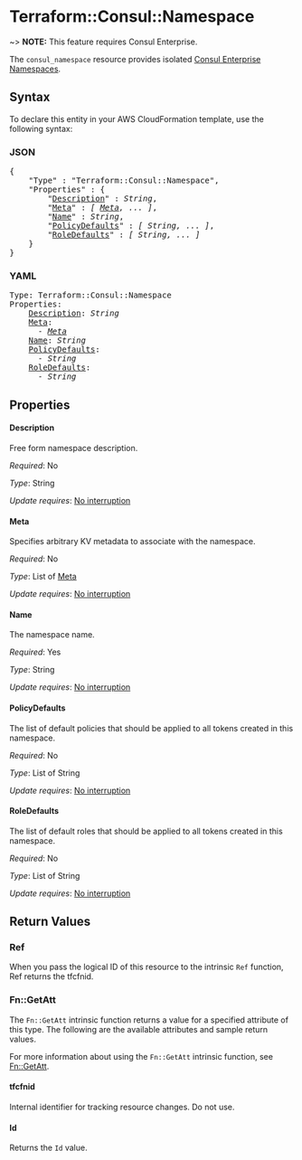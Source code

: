 # Terraform::Consul::Namespace

~> **NOTE:** This feature requires Consul Enterprise.

The `consul_namespace` resource provides isolated [Consul Enterprise Namespaces](https://www.consul.io/docs/enterprise/namespaces/index.html).

## Syntax

To declare this entity in your AWS CloudFormation template, use the following syntax:

### JSON

<pre>
{
    "Type" : "Terraform::Consul::Namespace",
    "Properties" : {
        "<a href="#description" title="Description">Description</a>" : <i>String</i>,
        "<a href="#meta" title="Meta">Meta</a>" : <i>[ <a href="meta.md">Meta</a>, ... ]</i>,
        "<a href="#name" title="Name">Name</a>" : <i>String</i>,
        "<a href="#policydefaults" title="PolicyDefaults">PolicyDefaults</a>" : <i>[ String, ... ]</i>,
        "<a href="#roledefaults" title="RoleDefaults">RoleDefaults</a>" : <i>[ String, ... ]</i>
    }
}
</pre>

### YAML

<pre>
Type: Terraform::Consul::Namespace
Properties:
    <a href="#description" title="Description">Description</a>: <i>String</i>
    <a href="#meta" title="Meta">Meta</a>: <i>
      - <a href="meta.md">Meta</a></i>
    <a href="#name" title="Name">Name</a>: <i>String</i>
    <a href="#policydefaults" title="PolicyDefaults">PolicyDefaults</a>: <i>
      - String</i>
    <a href="#roledefaults" title="RoleDefaults">RoleDefaults</a>: <i>
      - String</i>
</pre>

## Properties

#### Description

Free form namespace description.

_Required_: No

_Type_: String

_Update requires_: [No interruption](https://docs.aws.amazon.com/AWSCloudFormation/latest/UserGuide/using-cfn-updating-stacks-update-behaviors.html#update-no-interrupt)

#### Meta

Specifies arbitrary KV metadata to associate with the
namespace.

_Required_: No

_Type_: List of <a href="meta.md">Meta</a>

_Update requires_: [No interruption](https://docs.aws.amazon.com/AWSCloudFormation/latest/UserGuide/using-cfn-updating-stacks-update-behaviors.html#update-no-interrupt)

#### Name

The namespace name.

_Required_: Yes

_Type_: String

_Update requires_: [No interruption](https://docs.aws.amazon.com/AWSCloudFormation/latest/UserGuide/using-cfn-updating-stacks-update-behaviors.html#update-no-interrupt)

#### PolicyDefaults

The list of default policies that should be
applied to all tokens created in this namespace.

_Required_: No

_Type_: List of String

_Update requires_: [No interruption](https://docs.aws.amazon.com/AWSCloudFormation/latest/UserGuide/using-cfn-updating-stacks-update-behaviors.html#update-no-interrupt)

#### RoleDefaults

The list of default roles that should be applied
to all tokens created in this namespace.

_Required_: No

_Type_: List of String

_Update requires_: [No interruption](https://docs.aws.amazon.com/AWSCloudFormation/latest/UserGuide/using-cfn-updating-stacks-update-behaviors.html#update-no-interrupt)

## Return Values

### Ref

When you pass the logical ID of this resource to the intrinsic `Ref` function, Ref returns the tfcfnid.

### Fn::GetAtt

The `Fn::GetAtt` intrinsic function returns a value for a specified attribute of this type. The following are the available attributes and sample return values.

For more information about using the `Fn::GetAtt` intrinsic function, see [Fn::GetAtt](https://docs.aws.amazon.com/AWSCloudFormation/latest/UserGuide/intrinsic-function-reference-getatt.html).

#### tfcfnid

Internal identifier for tracking resource changes. Do not use.

#### Id

Returns the <code>Id</code> value.

